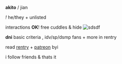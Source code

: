 **akito** / jian

_!_ he/they + unlisted

interactions **OK**! free cuddles & hide ![sdsdf](https://credit.crd.co/assets/images/gallery11/f74ee575.gif?v=92acf675)

**dni** basic criteria , idv/sp/dsmp fans + more in rentry


read [rentry](https://rentry.co/akit) + [patreon](https://patreon.com/shinonomeakito) byi

i follow friends & thats it
